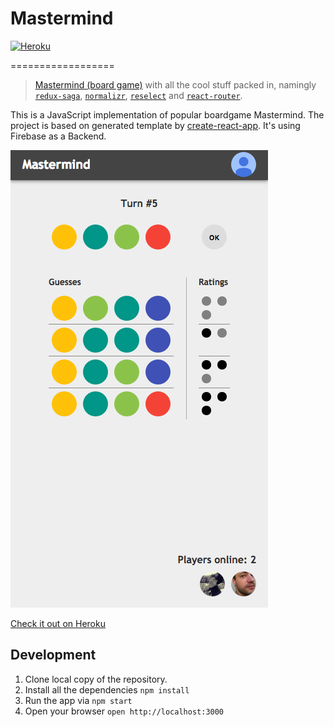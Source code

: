 # Mastermind
[![Heroku](https://heroku-badge.herokuapp.com/?app=mastermind-dev)](https://mastermind-dev.herokuapp.com)

==================

> [Mastermind (board game)](https://en.wikipedia.org/wiki/Mastermind_(board_game)) with all the cool stuff packed in, namingly [`redux-saga`](https://github.com/yelouafi/redux-saga), [`normalizr`](https://github.com/paularmstrong/normalizr), [`reselect`](https://github.com/reactjs/reselect) and [`react-router`](https://github.com/ReactTraining/react-router).

This is a JavaScript implementation of popular boardgame Mastermind. The project is based on generated template by [create-react-app](https://github.com/facebookincubator/create-react-app). It's using Firebase as a Backend. 

![Screenshot](screenshots/screenshot1.png)

[Check it out on Heroku](https://mastermind-dev.herokuapp.com)

## Development

1. Clone local copy of the repository.
2. Install all the dependencies `npm install`
3. Run the app via `npm start`
4. Open your browser `open http://localhost:3000`
